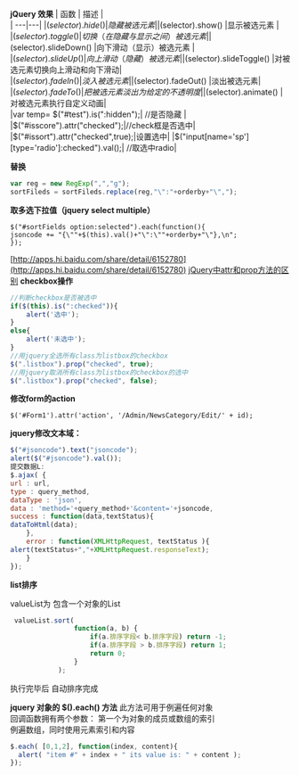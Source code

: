 **jQuery 效果**
| 函数 | 描述 |  
| ---|---|
|$(selector).hide() |隐藏被选元素 |  
|$(selector).show() |显示被选元素 |  
|$(selector).toggle() |切换（在隐藏与显示之间）被选元素 |  
|$(selector).slideDown() |向下滑动（显示）被选元素 |  
|$(selector).slideUp() |向上滑动（隐藏）被选元素|  
|$(selector).slideToggle() |对被选元素切换向上滑动和向下滑动|  
|$(selector).fadeIn() |淡入被选元素|  
|$(selector).fadeOut() |淡出被选元素|  
|$(selector).fadeTo() |把被选元素淡出为给定的不透明度|  
|$(selector).animate() |对被选元素执行自定义动画|  
|var temp= $("#test").is(":hidden");| //是否隐藏 |  
|$("#isscore").attr("checked");|//check框是否选中|  
|$("#issort").attr("checked",true);|设置选中|  
|$("input[name='sp'][type='radio']:checked").val();| //取选中radio|  

**替换**
```javascript
var reg = new RegExp(",","g");
sortFileds = sortFileds.replace(reg,"\":"+orderby+"\",");
```
**取多选下拉值（jquery select multiple）**
```
$("#sortFields option:selected").each(function(){
jsoncode += "{\""+$(this).val()+"\":\""+orderby+"\"},\n"; 
});
```

[http://apps.hi.baidu.com/share/detail/6152780](http://apps.hi.baidu.com/share/detail/6152780)
[jQuery中attr和prop方法的区别](http://gxxsite.com/content/view/id/135.html)
**checkbox操作**
```javascript
//判断checkbox是否被选中
if($(this).is(":checked")){
    alert('选中');
}
else{
    alert('未选中');
}
//用jquery全选所有class为listbox的checkbox
$(".listbox").prop("checked", true);
//用jquery取消所有class为listbox的checkbox的选中
$(".listbox").prop("checked", false);
```

**修改form的action**
```
$('#Form1').attr('action', '/Admin/NewsCategory/Edit/' + id);
```
**jquery修改文本域：**
```javascript
$("#jsoncode").text("jsoncode");
alert($("#jsoncode").val());
提交数据L:
$.ajax( {
url : url,
type : query_method,
dataType : 'json',
data : 'method='+query_method+'&content='+jsoncode,
success : function(data,textStatus){
dataToHtml(data);
    },
    error : function(XMLHttpRequest, textStatus ){
alert(textStatus+","+XMLHttpRequest.responseText);
    }
});
```

**list排序**

valueList为 包含一个对象的List
```javascript
 valueList.sort(  
                function(a, b) {  
                    if(a.排序字段< b.排序字段) return -1;  
                    if(a.排序字段 > b.排序字段) return 1;  
                    return 0;  
                }  
            );
```

执行完毕后 自动排序完成

**jquery 对象的 $().each() 方法**
此方法可用于例遍任何对象   
回调函数拥有两个参数：
第一个为对象的成员或数组的索引  
例遍数组，同时使用元素索引和内容   

```javascript
$.each( [0,1,2], function(index, content){
  alert( "item #" + index + " its value is: " + content );
}); 

```
